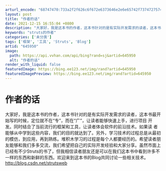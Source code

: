 ```yaml
---
arturl_encode: "68747470:733a2f2f626c6f672e6373646e2e6e65742f73747275747377:65622f61727469636c652f64657461696c732f363435393530"
layout: post
title: "作者的话"
date: 2021-12-15 16:55:04 +0800
description: "大家好，我是这本书的作者，这本书针对的是有实际开发需求的读者，这本书最开 始写的时候，定位就不在“专"
keywords: "struts的作者"
categories: ['未分类']
tags: ['框架', '工具', 'Struts', 'Blog']
artid: "645950"
image:
  path: https://api.vvhan.com/api/bing?rand=sj&artid=645950
  alt: "作者的话"
render_with_liquid: false
featuredImage: https://bing.ee123.net/img/rand?artid=645950
featuredImagePreview: https://bing.ee123.net/img/rand?artid=645950
---
```


# 作者的话

大家好，我是这本书的作者，这本书针对的是有实际开发需求的读者，这本书最开 始写的时候，定位就不在“专”，而在“广”，让读者能够快速上手，进行项目 开发。同时结合了当前流行的框架和工具，让读者体会软件的前沿技术。如果读 者能够从中学到这些内容，我们的目的就达到了。另外，学习技术的过程总是从最初的模仿，到应用，再到熟练。堆积木学习的过程是每个人都要经历的。希望读者朋友能够和我们多多交流，我们希望把自己的实际开发经验和大家分享。虽然市面上已经有不少Struts的书了，但我相信读者朋友还是可以在我们这本书中看到许多不一样的东西和新鲜的东西。欢迎来到这本书的Blog共同讨论一些相关技术。 http://blog.csdn.net/strutsweb
